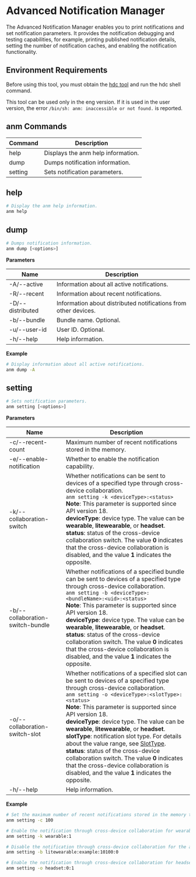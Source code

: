 # Advanced Notification Manager
<!--Kit: Notification Kit-->
<!--Subsystem: Notification-->
<!--Owner: @michael_woo888-->
<!--Designer: @dongqingran; @wulong158-->
<!--Tester: @wanghong1997-->
<!--Adviser: @huipeizi-->

The Advanced Notification Manager enables you to print notifications and set notification parameters. It provides the notification debugging and testing capabilities, for example, printing published notification details, setting the number of notification caches, and enabling the notification functionality.

## Environment Requirements

Before using this tool, you must obtain the <!--Del-->[<!--DelEnd-->hdc tool<!--Del-->](../../device-dev/subsystems/subsys-toolchain-hdc-guide.md)<!--DelEnd--> and run the hdc shell command.

This tool can be used only in the eng version. If it is used in the user version, the error `/bin/sh: anm: inaccessible or not found.` is reported.

## anm Commands

| Command| Description|
| ---- | --- |
| help | Displays the anm help information.|
| dump | Dumps notification information.|
| setting | Sets notification parameters.|

## help

  ```bash
  # Display the anm help information.
  anm help
  ```

## dump

  ```bash
  # Dumps notification information.
  anm dump [<options>]
  ```

  **Parameters**

  | Name            | Description                          |
  | ---------------- | ---------------------------------- |
  | -A/--active      | Information about all active notifications.            |
  | -R/--recent      | Information about recent notifications.                |
  | -D/--distributed | Information about distributed notifications from other devices.  |
  | -b/--bundle      | Bundle name. Optional.|
  | -u/--user-id     | User ID. Optional.    |
  | -h/--help        | Help information.                          |

  **Example**

  ```bash
  # Display information about all active notifications.
  anm dump -A
  ```
  
## setting

  ```bash
  # Sets notification parameters.
  anm setting [<options>]
  ```

  **Parameters**

  | Name                    | Description                            |
  | ------------------------ | ------------------------------------ |
  | -c/--recent-count        | Maximum number of recent notifications stored in the memory.|
  | -e/--enable-notification | Whether to enable the notification capability.                    |
  | -k/--collaboration-switch        | Whether notifications can be sent to devices of a specified type through cross-device collaboration.<br>`anm setting -k <deviceType>:<status>`<br>**Note**: This parameter is supported since API version 18.<br>**deviceType**: device type. The value can be **wearable**, **litewearable**, or **headset**.<br>**status**: status of the cross-device collaboration switch. The value **0** indicates that the cross-device collaboration is disabled, and the value **1** indicates the opposite.
  | -b/--collaboration-switch-bundle | Whether notifications of a specified bundle can be sent to devices of a specified type through cross-device collaboration.<br>`anm setting -b <deviceType>:<bundleName>:<uid>:<status>`<br>**Note**: This parameter is supported since API version 18.<br>**deviceType**: device type. The value can be **wearable**, **litewearable**, or **headset**.<br>**status**: status of the cross-device collaboration switch. The value **0** indicates that the cross-device collaboration is disabled, and the value **1** indicates the opposite.|
  | -o/--collaboration-switch-slot   | Whether notifications of a specified slot can be sent to devices of a specified type through cross-device collaboration.<br>`anm setting -o <deviceType>:<slotType>:<status>`<br>**Note**: This parameter is supported since API version 18.<br>**deviceType**: device type. The value can be **wearable**, **litewearable**, or **headset**.<br>**slotType**: notification slot type. For details about the value range, see [SlotType](../reference/apis-notification-kit/js-apis-notificationManager.md#slottype).<br>**status**: status of the cross-device collaboration switch. The value **0** indicates that the cross-device collaboration is disabled, and the value **1** indicates the opposite.|
  | -h/--help                | Help information.                            |

  **Example**

  ```bash
  # Set the maximum number of recent notifications stored in the memory to 100.
  anm setting -c 100

  # Enable the notification through cross-device collaboration for wearable devices.
  anm setting -k wearable:1

  # Disable the notification through cross-device collaboration for the application whose bundle name is example and UID is 10100.
  anm setting -b litewearable:example:10100:0

  # Enable the notification through cross-device collaboration for headset devices whose slot type is 0.
  anm setting -o headset:0:1
  ```
